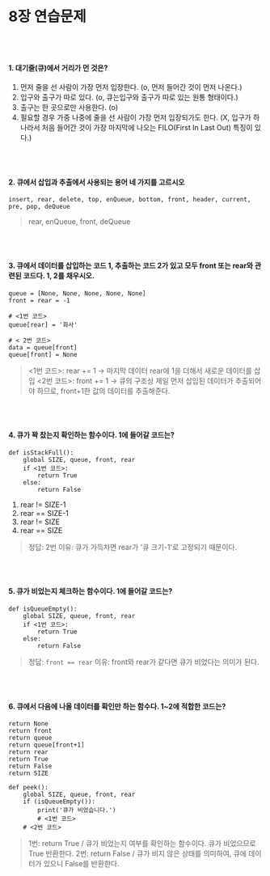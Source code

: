 # 8장 연습문제
</br>
</br>

#### 1. 대기줄(큐)에서 거리가 먼 것은?

1. 먼저 줄을 선 사람이 가장 먼저 입장한다. (o, 먼저 들어간 것이 먼저 나온다.)
2. 입구와 출구가 따로 있다. (o, 큐는입구와 출구가 따로 있는 원통 형태이다.)
3. 출구는 한 곳으로만 사용한다. (o)
4. 필요할 경우 가중 나중에 줄을 선 사람이 가장 먼저 입장되가도 한다. (X, 입구가 하나라서 처음 들어간 것이 가장 마지막에 나오는 FILO(First In Last Out) 특징이 있다.)

</br>
</br>

#### 2. 큐에서 삽입과 추출에서 사용되는 용어 네 가지를 고르시오

```
insert, rear, delete, top, enQueue, bottom, front, header, current, pre, pop, deQueue
```

> rear, enQueue, front, deQueue

</br>
</br>

#### 3. 큐에서 데이터를 삽입하는 코드 1, 추출하는 코드 2가 있고 모두 front 또는 rear와 관련된 코드다. 1, 2를 채우시오.


```
queue = [None, None, None, None, None]
front = rear = -1

# <1번 코드>
queue[rear] = '화사'

# < 2번 코드>
data = queue[front]
queue[front] = None
```

> <1번 코드>: rear += 1 -> 마지막 데이터 rear에 1을 더해서 새로운 데이터를 삽입
> <2번 코드>: front += 1 -> 큐의 구조상 제일 먼저 삽입된 데이터가 추출되어야 하므로, front+1한 값의 데이터를 추출해준다.


</br>
</br>

#### 4. 큐가 꽉 찼는지 확인하는 함수이다. 1에 들어갈 코드는?

```
def isStackFull():
    global SIZE, queue, front, rear
    if <1번 코드>:
        return True
    else:
        return False
```

1. rear != SIZE-1
2. rear == SIZE-1
3. rear != SIZE
4. rear == SIZE

> 정답: 2번
이유: 큐가 가득차면 rear가 '큐 크기-1'로 고정되기 때문이다.

</br>
</br>

#### 5. 큐가 비었는지 체크하는 함수이다. 1에 들어갈 코드는?

```
def isQueueEmpty():
    global SIZE, queue, front, rear
    if <1번 코드>:
        return True
    else:
        return False
```

> 정답: `front == rear`
이유: front와 rear가 같다면 큐가 비었다는 의미가 된다.

</br>
</br>

#### 6. 큐에서 다음에 나올 데이터를 확인만 하는 함수다. 1~2에 적합한 코드는?

```
return None
return front
return queue
return queue[front+1]
return rear
return True
return False
return SIZE
```

```
def peek():
    global SIZE, queue, front, rear
    if (isQueueEmpty()):
        print('큐가 비었습니다.')
        # <1번 코드>
    # <2번 코드>
```

> 1번: return True / 큐가 비었는지 여부를 확인하는 함수이다. 큐가 비었으므로 True 반환한다.
2번: return False / 큐가 비지 않은 상태를 의미하여, 큐에 데이터가 있으니 False를 반환한다.
